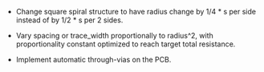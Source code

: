 - Change square spiral structure to have radius change by 1/4 * s per side instead of by 1/2 * s per 2 sides.

- Vary spacing or trace_width proportionally to radius^2, with proportionality constant optimized to reach target total resistance.

- Implement automatic through-vias on the PCB.